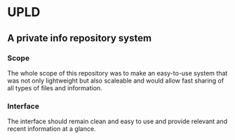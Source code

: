 # UPLD
## A private info repository system

### Scope
The whole scope of this repository was to make an easy-to-use system that was not only lightweight but also scaleable and would allow fast sharing of all types of files and information.

### Interface
The interface should remain clean and easy to use and provide relevant and recent information at a glance.